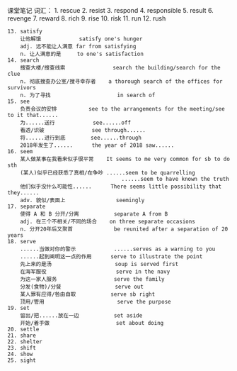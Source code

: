 课堂笔记
词汇：
    1.  rescue
    2.  resist
    3.  respond
    4.  responsible
    5.  result
    6.  revenge
    7.  reward
    8.  rich
    9.  rise
    10. risk
    11. run
    12. rush

    13. satisfy
        让他解饿            satisfy one's hunger
        adj. 远不能让人满意 far from satisfying
        n. 让人满意的是     to one's satisfaction
    14. search
        搜查大楼/搜查线索               search the building/search for the clue
        n. 彻底搜查办公室/搜寻幸存者    a thorough search of the offices for survivors
        n. 为了寻找                     in search of
    15. see
        负责会议的安排          see to the arrangements for the meeting/see to it that......
        为......送行            see......off
        看透/识破               see through......
        将......进行到底        see......through
        2018年发生了......      the year of 2018 saw......
    16. seem
        某人做某事在我看来似乎很平常    It seems to me very common for sb to do sth
        (某人)似乎已经获悉了真相/在争吵 ......seem to be quarrelling
                                        ......seem to have known the truth
        他们似乎没什么可能性......      There seems little possibility that they......
        adv. 貌似/表面上                seemingly
    17. separate
        使得 A 和 B 分开/分离           separate A from B
        adj. 在三个不相关/不同的场合    on three separate occasions
        n. 分开20年后又聚首             be reunited after a separation of 20 years
    18. serve
        ......当做对你的警示            ......serves as a warning to you
        ......起到阐明这一点的作用      serve to illustrate the point
        先上来的是汤                    soup is served first
        在海军服役                      serve in the navy
        为这一家人服务                  serve the family
        分发(食物)/分餐                 serve out
        某人罪有应得/咎由自取           serve sb right
        顶用/管用                       serve the purpose
    19. set
        留出/把......放在一边           set aside
        开始/着手做                     set about doing
    20. settle
    21. share
    22. shelter
    23. shift
    24. show
    25. sight